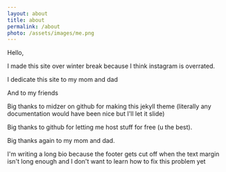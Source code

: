```yaml
---
layout: about
title: about
permalink: /about
photo: /assets/images/me.png
---
```


Hello,

I made this site over winter break because I think instagram is overrated.

I dedicate this site to my mom and dad

And to my friends

Big thanks to midzer on github for making this jekyll theme (literally any documentation would have been nice but I'll let it slide)

Big thanks to github for letting me host stuff for free (u the best).

Big thanks again to my mom and dad.

I'm writing a long bio because the footer gets cut off when the text margin isn't long enough and I don't want to learn how to fix this problem yet

